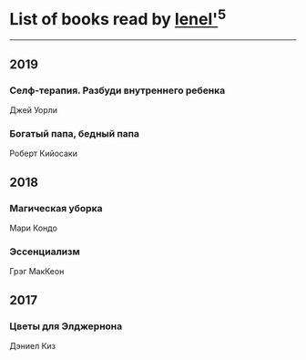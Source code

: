 # List of books read by [lenel'](http://vk.com/id30791168)<sup>5</sup>
---

## 2019

### Селф-терапия. Разбуди внутреннего ребенка
Джей Уорли


### Богатый папа, бедный папа
Роберт Кийосаки



## 2018

### Магическая уборка
Мари Кондо


### Эссенциализм
Грэг МакКеон



## 2017

### Цветы для Элджернона
Дэниел Киз



